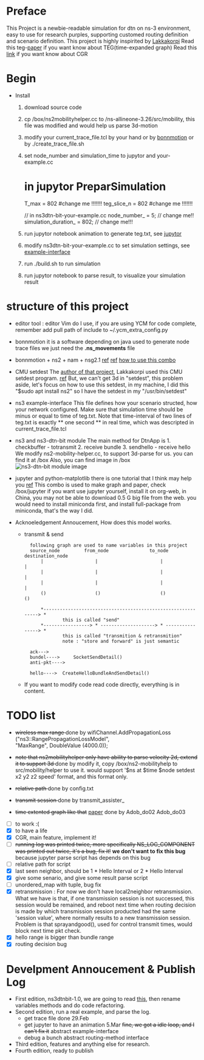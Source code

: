 # Preface
This Project is a newbie-readable simulation for dtn on ns-3 environment, easy to use for research purples, supporting customed routing definition and scenario definition.
This project is highly inspirited by [Lakkakorpi](https://www.netlab.tkk.fi/tutkimus/dtn/ns/)
Read this teg-[paper](https://smartech.gatech.edu/bitstream/handle/1853/6492/GIT-CC-04-07.pdf?sequence=1&isAllowed=y) if you want know about TEG(time-expanded graph)
Read this [link](https://tools.ietf.org/html/draft-burleigh-dtnrg-cgr-00) if you want know about CGR

# Begin

* Install
  1. download source code
  2. cp /box/ns2mobilityhelper.cc to /ns-allineone-3.26/src/mobility, this file was modified and would help us parse 3d-motion
  3. modify your current_trace_file.tcl by your hand or by [bonnmotion](#A) or by ./create_trace_file.sh
  4. set node_number and simulation_time to jupytor and your-example.cc
        
        # in jupytor PreparSimulation
        T_max = 802                #change me !!!!!!!
        teg_slice_n = 802          #change me !!!!!!!

        // in ns3dtn-bit-your-example.cc
        node_number_ = 5;           // change me!!
        simulation_duration_ = 802;         // change me!!!

  5. run jupytor notebook animation to generate teg.txt, see [jupytor](#B)
  6. modify ns3dtn-bit-your-example.cc to set simulation settings, see [example-interface](#C)
  7. run ./build.sh to run simulation
  8. run jupytor notebook to parse result, to visualize your simulation result

# structure of this project

* editor tool : editor Vim do I use, if you are using YCM for code complete, remember add pull path of include to ~/.ycm_extra_config.py

* bonnmotion <a name="A"></a>
it is a software depending on java used to generate node trace files
we just need the **.ns_movements** file

* bonnmotion + ns2 + nam + nsg2.1
[ref](http://www.nsnam.com/2015/03/bonnmotion-mobile-scenario-generator.html) [ref](http://chandra-ns2.blogspot.com/2009/01/how-to-run-bonnmotion-for-ns-2.html)
[how to use this combo](https://www.slideshare.net/manasGaur1/bonn-motion-traffic-generation-and-nam)

* CMU setdest
The [author of that project](https://www.netlab.tkk.fi/tutkimus/dtn/ns/), Lakkakorpi used this CMU setdest program. [ref](http://www.isi.edu/nsnam/ns/tutorial/nsscript7.html)
But, we can't get 3d in "setdest", this problem aside, let's focus on how to use this setdest, in my machine, I did this "$sudo apt install ns2"
so I have the setdest in my "/usr/bin/setdest"

* ns3 example-interface
This file defines how your scenario structed, how your network configured.
Make sure that simulation time should be minus or equal to time of teg.txt.
Note that time-interval of two lines of teg.txt is exactly ** one second ** in real time, which was descripted in current_trace_file.tcl

* ns3 and ns3-dtn-bit module <a name="C"></a>
The main method for DtnApp is 1. checkbuffer - totransmit 2. receive bundle 3. sendhello - receive hello
We modify ns2-mobility-helper.cc, to support 3d-parse for us. you can find it at /box
Also, you can find image in /box
![ns3-dtn-bit module image][image01]

* jupyter and python-matplotlib <a name="B"></a>
there is one tutorial that I think may help you [ref](https://www.youtube.com/watch?v=HW29067qVWk&t=1568s)
This combo is used to make graph and paper, check /box/jupyter
if you want use jupyter yourself, install it on org-web, in China, you may not be able to download 0.5 G big file from the web.
you would need to install miniconda first, and install full-package from miniconda, that's the way I did.

* Acknoeledgement Annoucement, How does this model works.

    * transmit & send

            following graph are used to name variables in this project
            source_node         from_node               to_node           destination_node
                |                   |                       |                   |
                |                   |                       |                   |
                |                   |                       |                   |
                ()                  ()                      ()                  ()
                
                *-------------------------------------------------------------> *
                        this is called "send"
                *-----------------> * --------------------> * ----------------> *
                        this is called "transmition & retransmition"
                        note : "store and forward" is just semantic

            ack--->
            bundel---->     SocketSendDetail()
            anti-pkt----> 

            hello---->  CreateHelloBundleAndSendDetail()

    * If you want to modify code
        read code directly, everything is in content.

# TODO list

* <s>wireless max range </s> done by 
        wifiChannel.AddPropagationLoss ("ns3::RangePropagationLossModel",  
                "MaxRange", DoubleValue (4000.0));
* <s>note that ns2mobilityhelper only have ability to parse velocity 2d, extend it to support 3d </s> done by modify it, copy /box/ns2-mobilityhelp to src/mobility/helper to use it.
would support '$ns at $time $node setdest x2 y2 z2 speed' format, and this format only.
    
* <s>relative path </s> done by 
        config.txt
* <s>transmit session </s> done by
        transmit_assister_
* <s>time extented graph like that</s> [paper](https://smartech.gatech.edu/bitstream/handle/1853/6492/GIT-CC-04-07.pdf?sequence=1&isAllowed=y) done by
        Adob_do02 Adob_do03
- [ ] to work :(
- [x] to have a life
- [x] CGR, main feature, implement it!
- [ ] <s>running log was printed twice, more specifically NS_LOG_COMPONENT was printed out twice, it's a bug, fix it!</s> **we don't want to fix this bug** because jupyter parse script has depends on this bug
- [ ] relative path for script
- [x] last seen neighbor, should be 1 * Hello Interval or 2 * Hello Interval
- [x] give some senario, and give some result parse script
- [ ] unordered_map with tuple, bug fix
- [x] retransmission : For now we don't have local2neighbor retransmission. What we have is that, if one transmission session is not successed, this session would be remained, and reboot next time when routing decision is made by which transmission session producted had the same 'session value', where normally results to a new transmission session. Problem is that sprayandgood(), used for control transmit times, would block next time pkt check.
- [x] hello range is bigger than bundle range
- [x] routing decision bug

# Develpment Annoucement & Publish Log

* First edition, ns3dtnbit-1.0, we are going to read [this](https://www.netlab.tkk.fi/tutkimus/dtn/ns/), then rename variables methods and do code refactoring.
* Second edition, run a real example, and parse the log.
    * get trace file done 29.Feb
    * get jupyter to have an animation 5.Mar
        <s>fine, we got a idle loop, and I can't fix it</s>
        abstract example-interface
    * debug a bunch
        abstract routing-method interface
* Third edition, features and anything else for research.
* Fourth edition, ready to publish

[image01]: https://github.com/bit-oh-my-god/ns3-dtn-bit/tree/master/box/Diagram1.png
